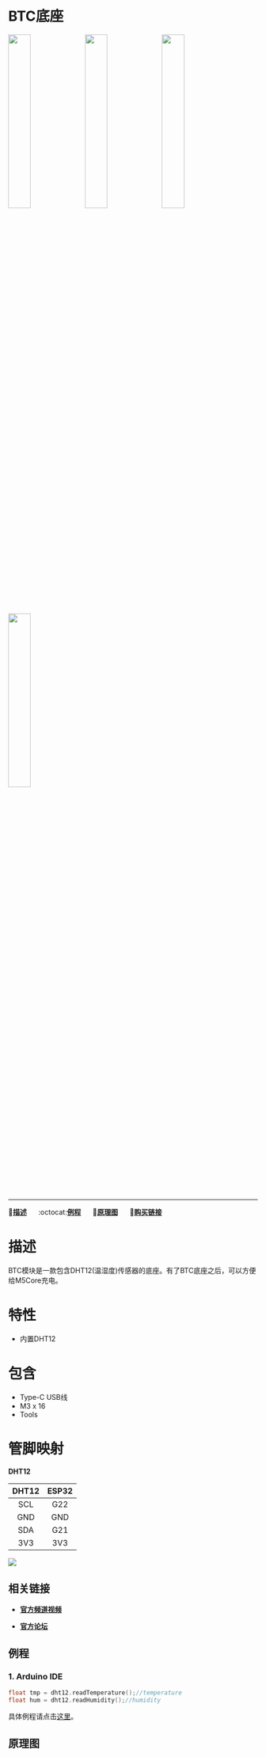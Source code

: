 # BTC底座

<img src="assets/img/product_pics/module/module_btc_01.png" width="30%" height="30%"> <img src="assets/img/product_pics/module/module_btc_02.png" width="30%" height="30%"> <img src="assets/img/product_pics/module/module_btc_03.png" width="30%" height="30%"> <img src="assets/img/product_pics/module/module_btc_04.png" width="30%" height="30%">

<!-- <img src="assets/img/product_pics/module/module_btc_04.png" width="30%" height="30%"> -->

***

:memo:**[描述](#描述)**&nbsp;&nbsp;&nbsp;&nbsp;&nbsp;&nbsp;:octocat:**[例程](#例程)**&nbsp;&nbsp;&nbsp;&nbsp;&nbsp;&nbsp;:electric_plug:**[原理图](#原理图)**&nbsp;&nbsp;&nbsp;&nbsp;&nbsp;&nbsp;🛒**[购买链接](https://item.taobao.com/item.htm?spm=a1z10.3-c.w4002-1172588106.10.69f6425e8Agsbh&id=559647865340)**

# 描述

BTC模块是一款包含DHT12(温湿度)传感器的底座。有了BTC底座之后，可以方便给M5Core充电。

#  特性

-  内置DHT12

#  包含

-  Type-C USB线
-  M3 x 16
-  Tools

#  管脚映射

**DHT12**

| DHT12        | ESP32      |
| :----------:  |:------------:|
| SCL          | G22 |
| GND          | GND |
| SDA          | G21 |
| 3V3          | 3V3 |

<img src="assets/img/product_pics/module/module_btc_dht12_pinmap.png">

## 相关链接

- **[官方频道视频](https://i.youku.com/i/UNjE1ODA2MzE0OA==?spm=a2hzp.8253869.0.0)**

- **[官方论坛](http://forum.m5stack.com/)**

## 例程

### 1. Arduino IDE

```c++
float tmp = dht12.readTemperature();//temperature
float hum = dht12.readHumidity();//humidity
```

具体例程请点击[这里](https://github.com/m5stack/M5-ProductExampleCodes/tree/master/Unit/ENV/Arduino)。

## 原理图
